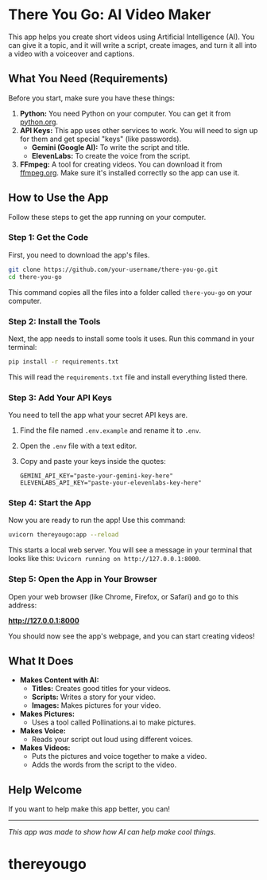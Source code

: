 # There You Go: AI Video Maker

This app helps you create short videos using Artificial Intelligence (AI). You can give it a topic, and it will write a script, create images, and turn it all into a video with a voiceover and captions.

## What You Need (Requirements)

Before you start, make sure you have these things:

1.  **Python:** You need Python on your computer. You can get it from [python.org](https://www.python.org/).
2.  **API Keys:** This app uses other services to work. You will need to sign up for them and get special "keys" (like passwords).
    *   **Gemini (Google AI):** To write the script and title.
    *   **ElevenLabs:** To create the voice from the script.
3.  **FFmpeg:** A tool for creating videos. You can download it from [ffmpeg.org](https://ffmpeg.org/). Make sure it's installed correctly so the app can use it.

## How to Use the App

Follow these steps to get the app running on your computer.

### Step 1: Get the Code

First, you need to download the app's files.

```bash
git clone https://github.com/your-username/there-you-go.git
cd there-you-go
```
This command copies all the files into a folder called `there-you-go` on your computer.

### Step 2: Install the Tools

Next, the app needs to install some tools it uses. Run this command in your terminal:

```bash
pip install -r requirements.txt
```
This will read the `requirements.txt` file and install everything listed there.

### Step 3: Add Your API Keys

You need to tell the app what your secret API keys are.

1.  Find the file named `.env.example` and rename it to `.env`.
2.  Open the `.env` file with a text editor.
3.  Copy and paste your keys inside the quotes:

    ```
    GEMINI_API_KEY="paste-your-gemini-key-here"
    ELEVENLABS_API_KEY="paste-your-elevenlabs-key-here"
    ```

### Step 4: Start the App

Now you are ready to run the app! Use this command:

```bash
uvicorn thereyougo:app --reload
```

This starts a local web server. You will see a message in your terminal that looks like this: `Uvicorn running on http://127.0.0.1:8000`.

### Step 5: Open the App in Your Browser

Open your web browser (like Chrome, Firefox, or Safari) and go to this address:

**http://127.0.0.1:8000**

You should now see the app's webpage, and you can start creating videos!

## What It Does

- **Makes Content with AI:**
  - **Titles:** Creates good titles for your videos.
  - **Scripts:** Writes a story for your video.
  - **Images:** Makes pictures for your video.
- **Makes Pictures:**
  - Uses a tool called Pollinations.ai to make pictures.
- **Makes Voice:**
  - Reads your script out loud using different voices.
- **Makes Videos:**
  - Puts the pictures and voice together to make a video.
  - Adds the words from the script to the video.

## Help Welcome

If you want to help make this app better, you can!

---

*This app was made to show how AI can help make cool things.*
# thereyougo
